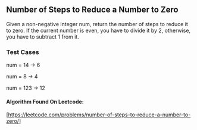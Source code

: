 ## Number of Steps to Reduce a Number to Zero

Given a non-negative integer num, return the number of steps to reduce it to zero. If the current number is even, you have to divide it by 2, otherwise, you have to subtract 1 from it.
 
### Test Cases
num = 14 -> 6

num = 8 -> 4

num = 123 -> 12


#### Algorithm Found On Leetcode:
[https://leetcode.com/problems/number-of-steps-to-reduce-a-number-to-zero/]